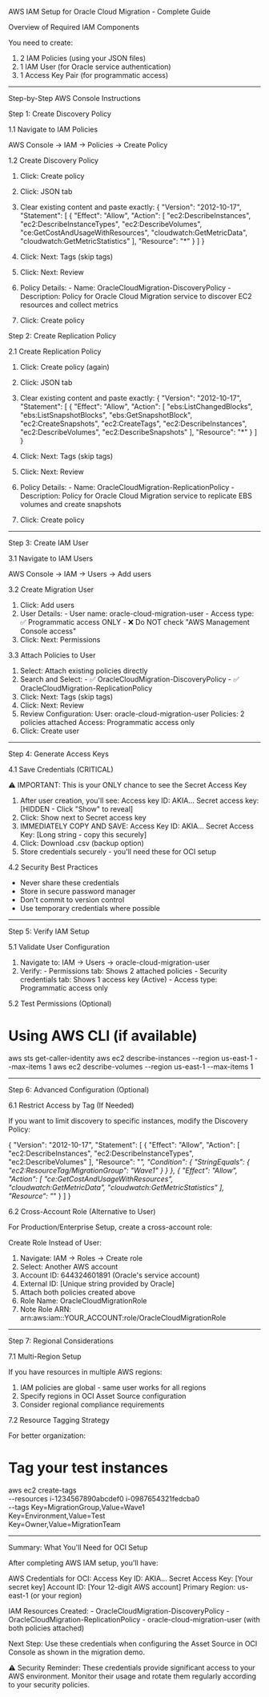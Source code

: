  AWS IAM Setup for Oracle Cloud Migration - Complete Guide

  Overview of Required IAM Components

  You need to create:
  1. 2 IAM Policies (using your JSON files)
  2. 1 IAM User (for Oracle service authentication)
  3. 1 Access Key Pair (for programmatic access)

  ---
  Step-by-Step AWS Console Instructions

  Step 1: Create Discovery Policy

  1.1 Navigate to IAM Policies

  AWS Console → IAM → Policies → Create Policy

  1.2 Create Discovery Policy

  1. Click: Create policy
  2. Click: JSON tab
  3. Clear existing content and paste exactly:
  {
      "Version": "2012-10-17",
      "Statement": [
          {
              "Effect": "Allow",
              "Action": [
                  "ec2:DescribeInstances",
                  "ec2:DescribeInstanceTypes",
                  "ec2:DescribeVolumes",
                  "ce:GetCostAndUsageWithResources",
                  "cloudwatch:GetMetricData",
                  "cloudwatch:GetMetricStatistics"
              ],
              "Resource": "*"
          }
      ]
  }

  4. Click: Next: Tags (skip tags)
  5. Click: Next: Review
  6. Policy Details:
    - Name: OracleCloudMigration-DiscoveryPolicy
    - Description: Policy for Oracle Cloud Migration service to discover EC2 resources and collect metrics
  7. Click: Create policy

  Step 2: Create Replication Policy

  2.1 Create Replication Policy

  1. Click: Create policy (again)
  2. Click: JSON tab
  3. Clear existing content and paste exactly:
  {
      "Version": "2012-10-17",
      "Statement": [
          {
              "Effect": "Allow",
              "Action": [
                  "ebs:ListChangedBlocks",
                  "ebs:ListSnapshotBlocks",
                  "ebs:GetSnapshotBlock",
                  "ec2:CreateSnapshots",
                  "ec2:CreateTags",
                  "ec2:DescribeInstances",
                  "ec2:DescribeVolumes",
                  "ec2:DescribeSnapshots"
              ],
              "Resource": "*"
          }
      ]
  }

  4. Click: Next: Tags (skip tags)
  5. Click: Next: Review
  6. Policy Details:
    - Name: OracleCloudMigration-ReplicationPolicy
    - Description: Policy for Oracle Cloud Migration service to replicate EBS volumes and create snapshots
  7. Click: Create policy

  ---
  Step 3: Create IAM User

  3.1 Navigate to IAM Users

  AWS Console → IAM → Users → Add users

  3.2 Create Migration User

  1. Click: Add users
  2. User Details:
    - User name: oracle-cloud-migration-user
    - Access type: ✅ Programmatic access ONLY
    - ❌ Do NOT check "AWS Management Console access"
  3. Click: Next: Permissions

  3.3 Attach Policies to User

  1. Select: Attach existing policies directly
  2. Search and Select:
    - ✅ OracleCloudMigration-DiscoveryPolicy
    - ✅ OracleCloudMigration-ReplicationPolicy
  3. Click: Next: Tags (skip tags)
  4. Click: Next: Review
  5. Review Configuration:
  User: oracle-cloud-migration-user
  Policies: 2 policies attached
  Access: Programmatic access only
  6. Click: Create user

  ---
  Step 4: Generate Access Keys

  4.1 Save Credentials (CRITICAL)

  ⚠️ IMPORTANT: This is your ONLY chance to see the Secret Access Key

  1. After user creation, you'll see:
  Access key ID: AKIA...
  Secret access key: [HIDDEN - Click "Show" to reveal]
  2. Click: Show next to Secret access key
  3. IMMEDIATELY COPY AND SAVE:
  Access Key ID: AKIA...
  Secret Access Key: [Long string - copy this securely]
  4. Click: Download .csv (backup option)
  5. Store credentials securely - you'll need these for OCI setup

  4.2 Security Best Practices

  - Never share these credentials
  - Store in secure password manager
  - Don't commit to version control
  - Use temporary credentials where possible

  ---
  Step 5: Verify IAM Setup

  5.1 Validate User Configuration

  1. Navigate to: IAM → Users → oracle-cloud-migration-user
  2. Verify:
    - Permissions tab: Shows 2 attached policies
    - Security credentials tab: Shows 1 access key (Active)
    - Access type: Programmatic access only

  5.2 Test Permissions (Optional)

  # Using AWS CLI (if available)
  aws sts get-caller-identity
  aws ec2 describe-instances --region us-east-1 --max-items 1
  aws ec2 describe-volumes --region us-east-1 --max-items 1

  ---
  Step 6: Advanced Configuration (Optional)

  6.1 Restrict Access by Tag (If Needed)

  If you want to limit discovery to specific instances, modify the Discovery Policy:

  {
      "Version": "2012-10-17",
      "Statement": [
          {
              "Effect": "Allow",
              "Action": [
                  "ec2:DescribeInstances",
                  "ec2:DescribeInstanceTypes",
                  "ec2:DescribeVolumes"
              ],
              "Resource": "*",
              "Condition": {
                  "StringEquals": {
                      "ec2:ResourceTag/MigrationGroup": "Wave1"
                  }
              }
          },
          {
              "Effect": "Allow",
              "Action": [
                  "ce:GetCostAndUsageWithResources",
                  "cloudwatch:GetMetricData",
                  "cloudwatch:GetMetricStatistics"
              ],
              "Resource": "*"
          }
      ]
  }

  6.2 Cross-Account Role (Alternative to User)

  For Production/Enterprise Setup, create a cross-account role:

  Create Role Instead of User:

  1. Navigate: IAM → Roles → Create role
  2. Select: Another AWS account
  3. Account ID: 644324601891 (Oracle's service account)
  4. External ID: [Unique string provided by Oracle]
  5. Attach both policies created above
  6. Role Name: OracleCloudMigrationRole
  7. Note Role ARN: arn:aws:iam::YOUR_ACCOUNT:role/OracleCloudMigrationRole

  ---
  Step 7: Regional Considerations

  7.1 Multi-Region Setup

  If you have resources in multiple AWS regions:

  1. IAM policies are global - same user works for all regions
  2. Specify regions in OCI Asset Source configuration
  3. Consider regional compliance requirements

  7.2 Resource Tagging Strategy

  For better organization:

  # Tag your test instances
  aws ec2 create-tags \
    --resources i-1234567890abcdef0 i-0987654321fedcba0 \
    --tags Key=MigrationGroup,Value=Wave1 \
           Key=Environment,Value=Test \
           Key=Owner,Value=MigrationTeam

  ---
  Summary: What You'll Need for OCI Setup

  After completing AWS IAM setup, you'll have:

  AWS Credentials for OCI:
    Access Key ID: AKIA...
    Secret Access Key: [Your secret key]
    Account ID: [Your 12-digit AWS account]
    Primary Region: us-east-1 (or your region)

  IAM Resources Created:
    - OracleCloudMigration-DiscoveryPolicy
    - OracleCloudMigration-ReplicationPolicy
    - oracle-cloud-migration-user (with both policies attached)

  Next Step: Use these credentials when configuring the Asset Source in OCI Console as shown in the migration demo.

  ⚠️ Security Reminder: These credentials provide significant access to your AWS environment. Monitor their usage and rotate them regularly according
  to your security policies.
